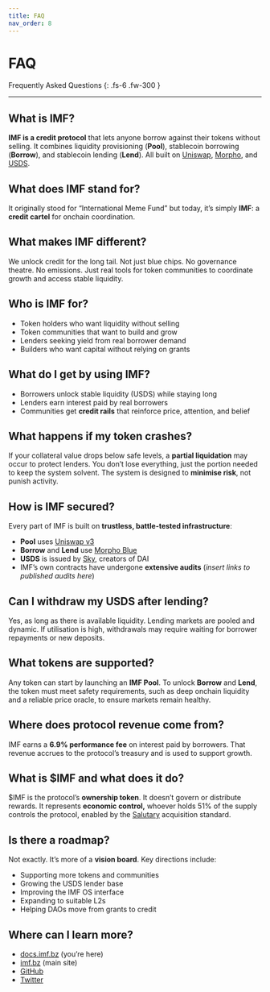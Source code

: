 ```yaml
---
title: FAQ
nav_order: 8
---
```


# FAQ

Frequently Asked Questions
{: .fs-6 .fw-300 }

---

## What is IMF?

**IMF is a credit protocol** that lets anyone borrow against their tokens without selling. It combines liquidity provisioning (**Pool**), stablecoin borrowing (**Borrow**), and stablecoin lending (**Lend**). All built on [Uniswap](https://uniswap.org), [Morpho](https://morpho.org), and [USDS](https://sky.money).

## What does IMF stand for?

It originally stood for “International Meme Fund” but today, it’s simply **IMF**: a **credit cartel** for onchain coordination.

## What makes IMF different?

We unlock credit for the long tail. Not just blue chips. No governance theatre. No emissions. Just real tools for token communities to coordinate growth and access stable liquidity.

## Who is IMF for?

- Token holders who want liquidity without selling  
- Token communities that want to build and grow  
- Lenders seeking yield from real borrower demand  
- Builders who want capital without relying on grants

## What do I get by using IMF?

- Borrowers unlock stable liquidity (USDS) while staying long  
- Lenders earn interest paid by real borrowers  
- Communities get **credit rails** that reinforce price, attention, and belief

## What happens if my token crashes?

If your collateral value drops below safe levels, a **partial liquidation** may occur to protect lenders. You don’t lose everything, just the portion needed to keep the system solvent. The system is designed to **minimise risk**, not punish activity.

## How is IMF secured?

Every part of IMF is built on **trustless, battle-tested infrastructure**:

- **Pool** uses [Uniswap v3](https://docs.uniswap.org/contracts/v3/overview)  
- **Borrow** and **Lend** use [Morpho Blue](https://morpho.org)  
- **USDS** is issued by [Sky](https://sky.money), creators of DAI  
- IMF’s own contracts have undergone **extensive audits** (*insert links to published audits here*)

## Can I withdraw my USDS after lending?

Yes, as long as there is available liquidity. Lending markets are pooled and dynamic. If utilisation is high, withdrawals may require waiting for borrower repayments or new deposits.

## What tokens are supported?

Any token can start by launching an **IMF Pool**. To unlock **Borrow** and **Lend**, the token must meet safety requirements, such as deep onchain liquidity and a reliable price oracle, to ensure markets remain healthy.

## Where does protocol revenue come from?

IMF earns a **6.9% performance fee** on interest paid by borrowers. That revenue accrues to the protocol’s treasury and is used to support growth.

## What is $IMF and what does it do?

$IMF is the protocol’s **ownership token**. It doesn’t govern or distribute rewards. It represents **economic control,** whoever holds 51% of the supply controls the protocol, enabled by the [Salutary](https://salutary.io) acquisition standard.

## Is there a roadmap?

Not exactly. It’s more of a **vision board**. Key directions include:

- Supporting more tokens and communities  
- Growing the USDS lender base  
- Improving the IMF OS interface  
- Expanding to suitable L2s  
- Helping DAOs move from grants to credit

## Where can I learn more?

- [docs.imf.bz](https://docs.imf.bz) (you’re here)  
- [imf.bz](https://imf.bz) (main site)  
- [GitHub](https://github.com/International-Meme-Fund)  
- [Twitter](https://x.com/intlmemefund)
